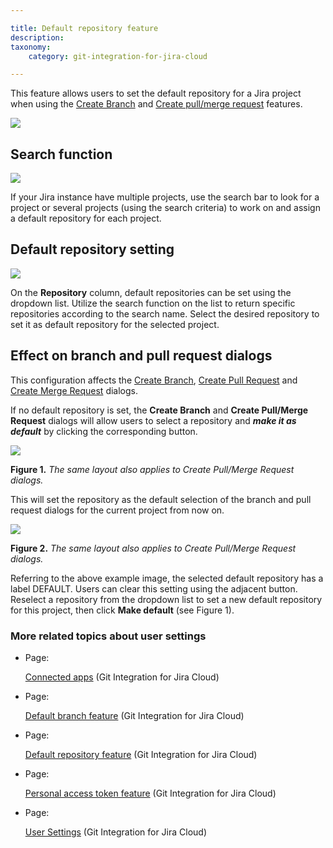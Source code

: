 ```yaml
---

title: Default repository feature
description:
taxonomy:
    category: git-integration-for-jira-cloud

---
```


This feature allows users to set the default repository for a Jira project when using the [Create Branch](/git-integration-for-jira-cloud/Create-branch) and [Create pull/merge request](/wiki/spaces/GITCLOUD/pages/733315235/Create+pull+or+merge+request) features.

![](https://bigbrassband.atlassian.net/wiki/download/thumbnails/1741094916/gitcloud-user-settings-default-repo-feature.png?version=1&modificationDate=1623726181829&cacheVersion=1&api=v2&width=680&height=332)

## Search function

![](https://bigbrassband.atlassian.net/wiki/download/thumbnails/1741094916/gitcloud-user-settings-def-repo-search.png?version=1&modificationDate=1623726181845&cacheVersion=1&api=v2&width=340&height=48)

If your Jira instance have multiple projects, use the search bar to look for a project or several projects (using the search criteria) to work on and assign a default repository for each project.

## Default repository setting

![](https://bigbrassband.atlassian.net/wiki/download/thumbnails/1741094916/gitcloud-user-settings-def-repo-list.png?version=1&modificationDate=1623726181867&cacheVersion=1&api=v2&width=442&height=279)

On the **Repository** column, default repositories can be set using the dropdown list. Utilize the search function on the list to return specific repositories according to the search name. Select the desired repository to set it as default repository for the selected project.

## Effect on branch and pull request dialogs

This configuration affects the [Create Branch](https://link.bigbrassband.com/docs-gitcloud-create-branch-from-jira-issue), [Create Pull Request](https://link.bigbrassband.com/docs-gitcloud-create-pull-request-from-jira-issue) and [Create Merge Request](https://link.bigbrassband.com/docs-gitcloud-create-merge-request-from-jira-issue) dialogs.

If no default repository is set, the **Create Branch** and **Create Pull/Merge Request** dialogs will allow users to select a repository and _**make it as default**_ by clicking the corresponding button.

![](https://bigbrassband.atlassian.net/wiki/download/thumbnails/1741094916/gitcloud-jira-issue-create-branch-make-default.png?version=1&modificationDate=1623726181869&cacheVersion=1&api=v2&width=680&height=361)

**Figure 1.** _The same layout also applies to Create Pull/Merge Request dialogs._


This will set the repository as the default selection of the branch and pull request dialogs for the current project from now on.

![](https://bigbrassband.atlassian.net/wiki/download/thumbnails/1741094916/gitcloud-jira-issue-create-branch-set-default.png?version=1&modificationDate=1623726181872&cacheVersion=1&api=v2&width=680&height=361)

**Figure 2.** _The same layout also applies to Create Pull/Merge Request dialogs._


Referring to the above example image, the selected default repository has a label DEFAULT. Users can clear this setting using the adjacent button. Reselect a repository from the dropdown list to set a new default repository for this project, then click **Make default** (see Figure 1).

### More related topics about user settings

*   Page:

    [Connected apps](/git-integration-for-jira-cloud/Connected-apps) (Git Integration for Jira Cloud)

*   Page:

    [Default branch feature](/wiki/spaces/GITCLOUD/pages/1958936625/Default+branch+feature) (Git Integration for Jira Cloud)

*   Page:

    [Default repository feature](/wiki/spaces/GITCLOUD/pages/1741094916/Default+repository+feature) (Git Integration for Jira Cloud)

*   Page:

    [Personal access token feature](/wiki/spaces/GITCLOUD/pages/1739948039/Personal+access+token+feature) (Git Integration for Jira Cloud)

*   Page:

    [User Settings](/git-integration-for-jira-cloud/User-Settings) (Git Integration for Jira Cloud)